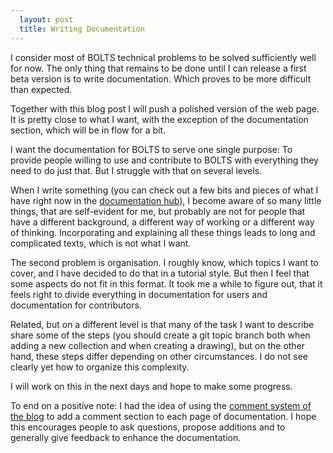 ```yaml
---
  layout: post
  title: Writing Documentation
---
```


I consider most of BOLTS technical problems to be solved sufficiently well for
now. The only thing that remains to be done until I can release a first beta
version is to write documentation. Which proves to be more difficult than
expected.

<!-- more -->

Together with this blog post I will push a polished version of the web page. It
is pretty close to what I want, with the exception of the documentation
section, which will be in flow for a bit.

I want the documentation for BOLTS to serve one single purpose: To provide
people willing to use and contribute to BOLTS with everything they need to do
just that. But I struggle with that on several levels.

When I write something (you can check out a few bits and pieces of what I have
right now in the [documentation hub]({{site.baseurl}}/doc/index.html)), I
become aware of so many little things, that are self-evident for me, but
probably are not for people that have a different background, a different way
of working or a different way of thinking. Incorporating and explaining all
these things leads to long and complicated texts, which is not what I want.

The second problem is organisation. I roughly know, which topics I want to
cover, and I have decided to do that in a tutorial style. But then I feel that
some aspects do not fit in this format. It took me a while to figure out, that
it feels right to divide everything in documentation for users and
documentation for contributors.

Related, but on a different level is that many of the task I want to describe
share some of the steps (you should create a git topic branch both when adding
a new collection and when creating a drawing), but on the other hand, these
steps differ depending on other circumstances. I do not see clearly yet how to
organize this complexity.

I will work on this in the next days and hope to make some progress.

To end on a positive note: I had the idea of using the [comment system of the
blog]({{site.baseurl}}/2013/09/24/Comments.html) to add a comment section to
each page of documentation. I hope this encourages people to ask questions,
propose additions and to generally give feedback to enhance the documentation.

